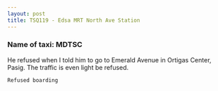 ```yaml
---
layout: post
title: TSQ119 - Edsa MRT North Ave Station
---
```


### Name of taxi: MDTSC

He refused when I told him to go to Emerald Avenue in Ortigas Center, Pasig. The traffic is even light be refused.

```Refused boarding```
